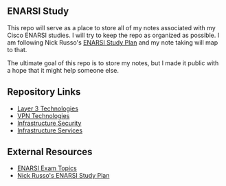 ## ENARSI Study

This repo will serve as a place to store all of my notes associated with my Cisco ENARSI studies. I will try to keep the repo as organized as possible. I am following Nick Russo's [ENARSI Study Plan](http://njrusmc.net/jobaid/enarsi_studyplan.xlsx) and my note taking will map to that. 

The ultimate goal of this repo is to store my notes, but I made it public with a hope that it might help someone else.

## Repository Links
 
* [Layer 3 Technologies](layer3/)
* [VPN Technologies](vpn/)
* [Infrastructure Security](infrasec/)
* [Infrastructure Services](infraserv/)


## External Resources

* [ENARSI Exam Topics](https://learningnetwork.cisco.com/s/enarsi-exam-topics)
* [Nick Russo's ENARSI Study Plan](http://njrusmc.net/jobaid/enarsi_studyplan.xlsx)